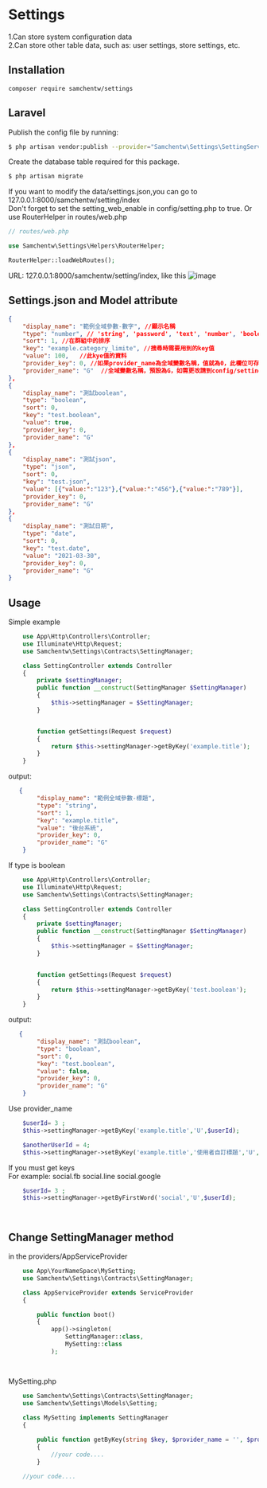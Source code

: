 # Settings
1.Can store system configuration data  
2.Can store other table data, such as: user settings, store settings, etc.  


## Installation
`composer require samchentw/settings`


## Laravel
Publish the config file by running: 
```sh
$ php artisan vendor:publish --provider="Samchentw\Settings\SettingServiceProvider"
```
Create the database table required for this package.
```sh
$ php artisan migrate
```
If you want to modify the data/settings.json,you can go to 127.0.0.1:8000/samchentw/setting/index  
Don't forget to set the setting_web_enable in config/setting.php to true.
Or use RouterHelper in routes/web.php

```php
// routes/web.php

use Samchentw\Settings\Helpers\RouterHelper;

RouterHelper::loadWebRoutes();

```

URL: 127.0.0.1:8000/samchentw/setting/index, like this
![image](https://user-images.githubusercontent.com/89454932/143267343-7feb1974-1983-4a2c-a7cf-3fe91d840f5c.png)


## Settings.json and Model attribute
```json
{
    "display_name": "範例全域參數-數字", //顯示名稱
    "type": "number", // 'string', 'password', 'text', 'number', 'boolean', 'html', 'date', 'date_time','json'
    "sort": 1, //在群組中的排序
    "key": "example.category_limite", //搜尋時需要用到的key值
    "value": 100,   //此kye值的資料
    "provider_key": 0, //如果provider_name為全域變數名稱，值就為0，此欄位可存UserId或其他表Id
    "provider_name": "G"  //全域變數名稱，預設為G，如需更改請到config/setting.php修改
},
{
    "display_name": "測試boolean",
    "type": "boolean",
    "sort": 0,
    "key": "test.boolean",
    "value": true,
    "provider_key": 0,
    "provider_name": "G"
},
{
    "display_name": "測試json",
    "type": "json",
    "sort": 0,
    "key": "test.json",
    "value": [{"value:":"123"},{"value:":"456"},{"value:":"789"}],
    "provider_key": 0,
    "provider_name": "G"
},
{
    "display_name": "測試日期",
    "type": "date",
    "sort": 0,
    "key": "test.date",
    "value": "2021-03-30",
    "provider_key": 0,
    "provider_name": "G"
}
```

## Usage

Simple example

```php
    use App\Http\Controllers\Controller;
    use Illuminate\Http\Request;
    use Samchentw\Settings\Contracts\SettingManager;

    class SettingController extends Controller
    {
        private $settingManager;
        public function __construct(SettingManager $SettingManager)
        {
            $this->settingManager = $SettingManager;
        }


        function getSettings(Request $request)
        {
            return $this->settingManager->getByKey('example.title');
        }
    }
```

output:
```json
   {
        "display_name": "範例全域參數-標題",
        "type": "string",
        "sort": 1,
        "key": "example.title",
        "value": "後台系統",
        "provider_key": 0,
        "provider_name": "G"
    }
```

If type is boolean

```php
    use App\Http\Controllers\Controller;
    use Illuminate\Http\Request;
    use Samchentw\Settings\Contracts\SettingManager;

    class SettingController extends Controller
    {
        private $settingManager;
        public function __construct(SettingManager $SettingManager)
        {
            $this->settingManager = $SettingManager;
        }


        function getSettings(Request $request)
        {
            return $this->settingManager->getByKey('test.boolean');
        }
    }
```

output:
```json
   {
        "display_name": "測試boolean",
        "type": "boolean",
        "sort": 0,
        "key": "test.boolean",
        "value": false,
        "provider_key": 0,
        "provider_name": "G"
    }
```

Use provider_name 
```php
    $userId= 3 ;
    $this->settingManager->getByKey('example.title','U',$userId);

    $anotherUserId = 4;
    $this->settingManager->setByKey('example.title','使用者自訂標題','U',$anotherUserId);
```

If you must get keys  
For example:
    social.fb
    social.line
    social.google

```php
    $userId= 3 ;
    $this->settingManager->getByFirstWord('social','U',$userId);

   
```

## Change SettingManager method
in the providers/AppServiceProvider

```php
    use App\YourNameSpace\MySetting;
    use Samchentw\Settings\Contracts\SettingManager;

    class AppServiceProvider extends ServiceProvider
    {

        public function boot()
        {
            app()->singleton(
                SettingManager::class,
                MySetting::class
            );

   
```

MySetting.php
```php
    use Samchentw\Settings\Contracts\SettingManager;
    use Samchentw\Settings\Models\Setting;
    
    class MySetting implements SettingManager
    {

        public function getByKey(string $key, $provider_name = '', $provider_key = null)
        {
            //your code....
        }

    //your code....
```

